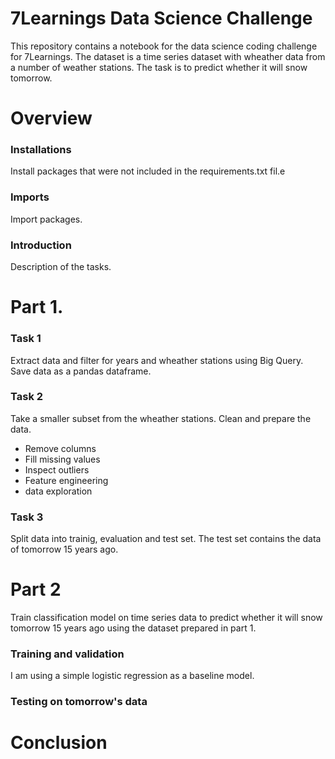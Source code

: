 # 7Learnings Data Science Challenge
This repository contains a notebook for the data science coding challenge for 7Learnings. The dataset is a time series dataset with wheather data from a number of weather stations. The task is to predict whether it will snow tomorrow. 

# Overview

### Installations
Install packages that were not included in the requirements.txt fil.e

### Imports
Import packages.

### Introduction
Description of the tasks.

# Part 1.
### Task 1
Extract data and filter for years and wheather stations using Big Query. Save data as a pandas dataframe.

### Task 2
Take a smaller subset from the wheather stations. Clean and prepare the data.
- Remove columns
- Fill missing values
- Inspect outliers
- Feature engineering
- data exploration

### Task 3
Split data into trainig, evaluation and test set. The test set contains the data of tomorrow 15 years ago.

# Part 2
Train classification model on time series data to predict whether it will snow tomorrow 15 years ago using the dataset prepared in part 1.

### Training and validation
I am using a simple logistic regression as a baseline model.

### Testing on tomorrow's data

# Conclusion


